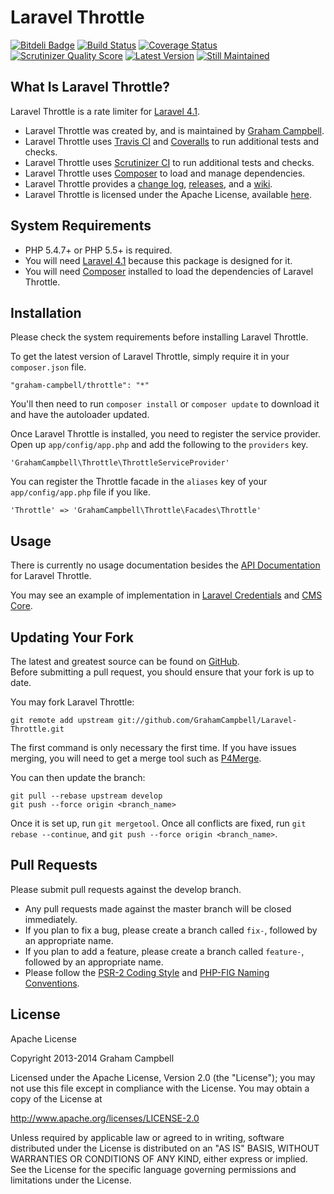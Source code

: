 Laravel Throttle
================


[![Bitdeli Badge](https://d2weczhvl823v0.cloudfront.net/GrahamCampbell/Laravel-Throttle/trend.png)](https://bitdeli.com/free "Bitdeli Badge")
[![Build Status](https://travis-ci.org/GrahamCampbell/Laravel-Throttle.png?branch=develop)](https://travis-ci.org/GrahamCampbell/Laravel-Throttle)
[![Coverage Status](https://coveralls.io/repos/GrahamCampbell/Laravel-Throttle/badge.png?branch=develop)](https://coveralls.io/r/GrahamCampbell/Laravel-Throttle)
[![Scrutinizer Quality Score](https://scrutinizer-ci.com/g/GrahamCampbell/Laravel-Throttle/badges/quality-score.png?s=6f8f984d8c0da418482f66edd9b3462ad39ff2d3)](https://scrutinizer-ci.com/g/GrahamCampbell/Laravel-Throttle)
[![Latest Version](https://poser.pugx.org/graham-campbell/throttle/v/stable.png)](https://packagist.org/packages/graham-campbell/throttle)
[![Still Maintained](http://stillmaintained.com/GrahamCampbell/Laravel-Throttle.png)](http://stillmaintained.com/GrahamCampbell/Laravel-Throttle)


## What Is Laravel Throttle?

Laravel Throttle is a rate limiter for [Laravel 4.1](http://laravel.com).  

* Laravel Throttle was created by, and is maintained by [Graham Campbell](https://github.com/GrahamCampbell).  
* Laravel Throttle uses [Travis CI](https://travis-ci.org/GrahamCampbell/Laravel-Throttle) and [Coveralls](https://coveralls.io/r/GrahamCampbell/Laravel-Throttle) to run additional tests and checks.  
* Laravel Throttle uses [Scrutinizer CI](https://scrutinizer-ci.com/g/GrahamCampbell/Laravel-Throttle) to run additional tests and checks.  
* Laravel Throttle uses [Composer](https://getcomposer.org) to load and manage dependencies.  
* Laravel Throttle provides a [change log](https://github.com/GrahamCampbell/Laravel-Throttle/blob/develop/CHANGELOG.md), [releases](https://github.com/GrahamCampbell/Laravel-Throttle/releases), and a [wiki](https://github.com/GrahamCampbell/Laravel-Throttle/wiki).  
* Laravel Throttle is licensed under the Apache License, available [here](https://github.com/GrahamCampbell/Laravel-Throttle/blob/develop/LICENSE.md).  


## System Requirements

* PHP 5.4.7+ or PHP 5.5+ is required.  
* You will need [Laravel 4.1](http://laravel.com) because this package is designed for it.  
* You will need [Composer](https://getcomposer.org) installed to load the dependencies of Laravel Throttle.  


## Installation

Please check the system requirements before installing Laravel Throttle.  

To get the latest version of Laravel Throttle, simply require it in your `composer.json` file.  

`"graham-campbell/throttle": "*"`  

You'll then need to run `composer install` or `composer update` to download it and have the autoloader updated.  

Once Laravel Throttle is installed, you need to register the service provider. Open up `app/config/app.php` and add the following to the `providers` key.  

`'GrahamCampbell\Throttle\ThrottleServiceProvider'`  

You can register the Throttle facade in the `aliases` key of your `app/config/app.php` file if you like.  

`'Throttle' => 'GrahamCampbell\Throttle\Facades\Throttle'`  


## Usage

There is currently no usage documentation besides the [API Documentation](http://grahamcampbell.github.io/Laravel-Throttle
) for Laravel Throttle.  

You may see an example of implementation in [Laravel Credentials](https://github.com/GrahamCampbell/Laravel-Credentials) and [CMS Core](https://github.com/GrahamCampbell/CMS-Core).  


## Updating Your Fork

The latest and greatest source can be found on [GitHub](https://github.com/GrahamCampbell/Laravel-Throttle).  
Before submitting a pull request, you should ensure that your fork is up to date.  

You may fork Laravel Throttle:  

    git remote add upstream git://github.com/GrahamCampbell/Laravel-Throttle.git

The first command is only necessary the first time. If you have issues merging, you will need to get a merge tool such as [P4Merge](http://perforce.com/product/components/perforce_visual_merge_and_diff_tools).  

You can then update the branch:  

    git pull --rebase upstream develop
    git push --force origin <branch_name>

Once it is set up, run `git mergetool`. Once all conflicts are fixed, run `git rebase --continue`, and `git push --force origin <branch_name>`.  


## Pull Requests

Please submit pull requests against the develop branch.  

* Any pull requests made against the master branch will be closed immediately.  
* If you plan to fix a bug, please create a branch called `fix-`, followed by an appropriate name.  
* If you plan to add a feature, please create a branch called `feature-`, followed by an appropriate name.  
* Please follow the [PSR-2 Coding Style](https://github.com/php-fig/fig-standards/blob/master/accepted/PSR-2-coding-style-guide.md) and [PHP-FIG Naming Conventions](https://github.com/php-fig/fig-standards/blob/master/bylaws/002-psr-naming-conventions.md).  


## License

Apache License  

Copyright 2013-2014 Graham Campbell  

Licensed under the Apache License, Version 2.0 (the "License");
you may not use this file except in compliance with the License.
You may obtain a copy of the License at  

 http://www.apache.org/licenses/LICENSE-2.0  

Unless required by applicable law or agreed to in writing, software
distributed under the License is distributed on an "AS IS" BASIS,
WITHOUT WARRANTIES OR CONDITIONS OF ANY KIND, either express or implied.
See the License for the specific language governing permissions and
limitations under the License.  
